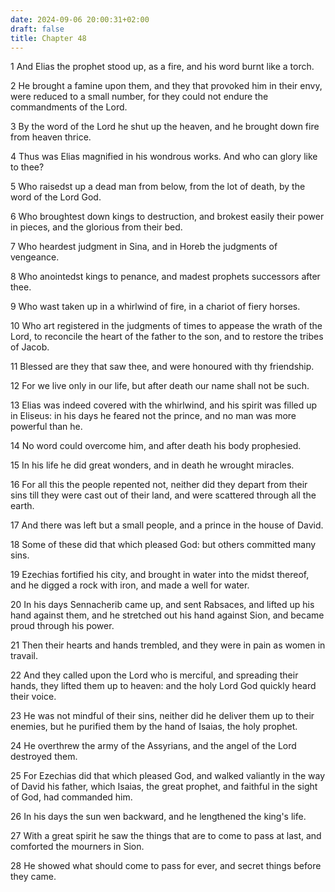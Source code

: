 ```yaml
---
date: 2024-09-06 20:00:31+02:00
draft: false
title: Chapter 48
---
```




1 And Elias the prophet stood up, as a fire, and his word burnt like a torch.

2 He brought a famine upon them, and they that provoked him in their envy, were reduced to a small number, for they could not endure the commandments of the Lord.

3 By the word of the Lord he shut up the heaven, and he brought down fire from heaven thrice.

4 Thus was Elias magnified in his wondrous works. And who can glory like to thee?

5 Who raisedst up a dead man from below, from the lot of death, by the word of the Lord God.

6 Who broughtest down kings to destruction, and brokest easily their power in pieces, and the glorious from their bed.

7 Who heardest judgment in Sina, and in Horeb the judgments of vengeance.

8 Who anointedst kings to penance, and madest prophets successors after thee.

9 Who wast taken up in a whirlwind of fire, in a chariot of fiery horses.

10 Who art registered in the judgments of times to appease the wrath of the Lord, to reconcile the heart of the father to the son, and to restore the tribes of Jacob.

11 Blessed are they that saw thee, and were honoured with thy friendship.

12 For we live only in our life, but after death our name shall not be such.

13 Elias was indeed covered with the whirlwind, and his spirit was filled up in Eliseus: in his days he feared not the prince, and no man was more powerful than he.

14 No word could overcome him, and after death his body prophesied.

15 In his life he did great wonders, and in death he wrought miracles.

16 For all this the people repented not, neither did they depart from their sins till they were cast out of their land, and were scattered through all the earth.

17 And there was left but a small people, and a prince in the house of David.

18 Some of these did that which pleased God: but others committed many sins.

19 Ezechias fortified his city, and brought in water into the midst thereof, and he digged a rock with iron, and made a well for water.

20 In his days Sennacherib came up, and sent Rabsaces, and lifted up his hand against them, and he stretched out his hand against Sion, and became proud through his power.

21 Then their hearts and hands trembled, and they were in pain as women in travail.

22 And they called upon the Lord who is merciful, and spreading their hands, they lifted them up to heaven: and the holy Lord God quickly heard their voice.

23 He was not mindful of their sins, neither did he deliver them up to their enemies, but he purified them by the hand of Isaias, the holy prophet.

24 He overthrew the army of the Assyrians, and the angel of the Lord destroyed them.

25 For Ezechias did that which pleased God, and walked valiantly in the way of David his father, which Isaias, the great prophet, and faithful in the sight of God, had commanded him.

26 In his days the sun wen backward, and he lengthened the king's life.

27 With a great spirit he saw the things that are to come to pass at last, and comforted the mourners in Sion.

28 He showed what should come to pass for ever, and secret things before they came.

